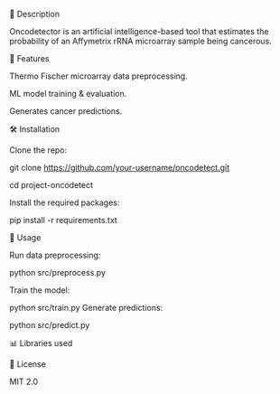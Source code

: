 📝 Description

Oncodetector is an artificial intelligence-based tool that estimates the probability of an Affymetrix rRNA microarray sample being cancerous.

🚀 Features

Thermo Fischer microarray data preprocessing.

ML model training & evaluation.

Generates cancer predictions.

🛠️ Installation

Clone the repo:

git clone https://github.com/your-username/oncodetect.git

cd project-oncodetect

Install the required packages:

pip install -r requirements.txt

🧪 Usage

Run data preprocessing:

python src/preprocess.py

Train the model:

python src/train.py
Generate predictions:

python src/predict.py

📊 Libraries used

📄 License

MIT 2.0

